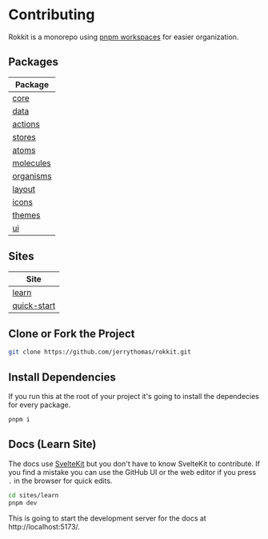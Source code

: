 # Contributing

Rokkit is a monorepo using [pnpm workspaces](https://pnpm.io/workspaces) for easier organization.

## Packages

| Package                         |
| ------------------------------- |
| [core](packages/core)           |
| [data](packages/data)           |
| [actions](packages/actions)     |
| [stores](packages/stores)       |
| [atoms](packages/atoms)         |
| [molecules](packages/molecules) |
| [organisms](packages/organisms) |
| [layout](packages/layout)       |
| [icons](packages/icons)         |
| [themes](packages/themes)       |
| [ui](packages/ui)               |

## Sites

| Site                             |
| -------------------------------- |
| [learn](sites/learn)             |
| [quick-start](sites/quick-start) |

## Clone or Fork the Project

```sh
git clone https://github.com/jerrythomas/rokkit.git
```

## Install Dependencies

If you run this at the root of your project it's going to install the dependecies for every package.

```sh
pnpm i
```

## Docs (Learn Site)

The docs use [SvelteKit](https://kit.svelte.dev/) but you don't have to know SvelteKit to contribute. If you find a mistake you can use the GitHub UI or the web editor if you press `.` in the browser for quick edits.

```sh
cd sites/learn
pnpm dev
```

This is going to start the development server for the docs at http://localhost:5173/.
